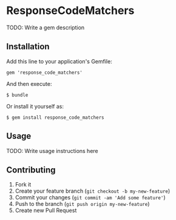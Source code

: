 # ResponseCodeMatchers

TODO: Write a gem description

## Installation

Add this line to your application's Gemfile:

    gem 'response_code_matchers'

And then execute:

    $ bundle

Or install it yourself as:

    $ gem install response_code_matchers

## Usage

TODO: Write usage instructions here

## Contributing

1. Fork it
2. Create your feature branch (`git checkout -b my-new-feature`)
3. Commit your changes (`git commit -am 'Add some feature'`)
4. Push to the branch (`git push origin my-new-feature`)
5. Create new Pull Request
